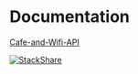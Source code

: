 # Documentation
[Cafe-and-Wifi-API](https://documenter.getpostman.com/view/13922788/2s9YXh5hTE)

[![StackShare](http://img.shields.io/badge/tech-stack-0690fa.svg?style=flat)](https://stackshare.io/jeffreyarukwe-1/my-stack)
